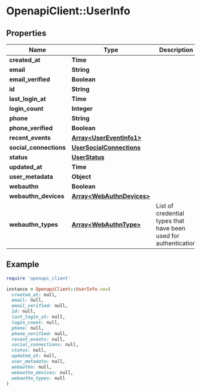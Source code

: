 # OpenapiClient::UserInfo

## Properties

| Name | Type | Description | Notes |
| ---- | ---- | ----------- | ----- |
| **created_at** | **Time** |  |  |
| **email** | **String** |  |  |
| **email_verified** | **Boolean** |  |  |
| **id** | **String** |  |  |
| **last_login_at** | **Time** |  |  |
| **login_count** | **Integer** |  |  |
| **phone** | **String** |  |  |
| **phone_verified** | **Boolean** |  |  |
| **recent_events** | [**Array&lt;UserEventInfo1&gt;**](UserEventInfo1.md) |  |  |
| **social_connections** | [**UserSocialConnections**](UserSocialConnections.md) |  |  |
| **status** | [**UserStatus**](UserStatus.md) |  |  |
| **updated_at** | **Time** |  |  |
| **user_metadata** | **Object** |  |  |
| **webauthn** | **Boolean** |  |  |
| **webauthn_devices** | [**Array&lt;WebAuthnDevices&gt;**](WebAuthnDevices.md) |  |  |
| **webauthn_types** | [**Array&lt;WebAuthnType&gt;**](WebAuthnType.md) | List of credential types that have been used for authentication |  |

## Example

```ruby
require 'openapi_client'

instance = OpenapiClient::UserInfo.new(
  created_at: null,
  email: null,
  email_verified: null,
  id: null,
  last_login_at: null,
  login_count: null,
  phone: null,
  phone_verified: null,
  recent_events: null,
  social_connections: null,
  status: null,
  updated_at: null,
  user_metadata: null,
  webauthn: null,
  webauthn_devices: null,
  webauthn_types: null
)
```

